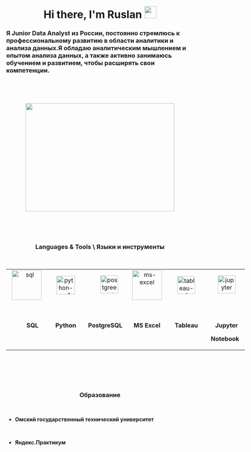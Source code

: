 <h1 style="text-align: center;" align="center">Hi there, I'm Ruslan <img src="https://github.com/blackcater/blackcater/raw/main/images/Hi.gif" alt="" height="32" /></h1>
<h3 style="text-align: left;" align="center">Я Junior Data Analyst из России, постоянно стремлюсь к профессиональному развитию в области аналитики и анализа данных.Я обладаю аналитическим мышлением и опытом анализа данных, а также активно занимаюсь обучением и развитием, чтобы расширять свои компетенции.</h3>
<p>&nbsp;</p>
<p>&nbsp;</p>
<p style="text-align: center;"><img src="https://hover.blog/wp-content/uploads/2022/03/AdobeStock_291895827-scaled.jpeg" alt="" width="400" height="291" /></p>
<p>&nbsp;</p>
<p>&nbsp;</p>
<h3 style="text-align: center;">Languages &amp; Tools \ Языки и инструменты</h3>
<div class="skills">
<div class="skill" style="text-align: center;">&nbsp;</div>
<table style="height: 272px; width: 642px; margin-left: auto; margin-right: auto;">
<tbody>
<tr>
<td style="width: 103.281px; text-align: center;"><a href="#"><img src="https://img.icons8.com/dotty/80/sql.png" alt="sql" width="80" height="80" /></a></td>
<td style="width: 97.3594px; text-align: center;"><img src="https://img.icons8.com/ios/50/python--v1.png" alt="python--v1" width="50" height="50" /></td>
<td style="width: 101.406px; text-align: center;">&nbsp; &nbsp; &nbsp;<a href="#"><img src="https://img.icons8.com/color/48/postgreesql.png" alt="postgreesql" width="48" height="48" /></a></td>
<td style="width: 102.703px; text-align: center;"><a href="#"><img src="https://img.icons8.com/dotty/80/ms-excel.png" alt="ms-excel" width="80" height="80" /></a></td>
<td style="width: 97.7656px; text-align: center;"><a href="#"><img src="https://img.icons8.com/color/48/tableau-software.png" alt="tableau-software" width="48" height="48" /></a></td>
<td style="width: 99.4844px; text-align: center;">&nbsp;&nbsp;<a href="#"><img src="https://img.icons8.com/fluency/48/jupyter.png" alt="jupyter" width="48" height="48" /></a></td>
</tr>
<tr>
<td style="width: 103.281px; text-align: center;"><strong>&nbsp; &nbsp; &nbsp; &nbsp;SQL</strong></td>
<td style="width: 97.3594px; text-align: center;"><strong>Python</strong></td>
<td style="width: 101.406px; text-align: center;"><strong>PostgreSQL</strong></td>
<td style="width: 102.703px; text-align: center;"><strong>MS Excel</strong></td>
<td style="width: 97.7656px; text-align: center;"><strong>Tableau</strong></td>
<td style="width: 99.4844px; text-align: center;">
<p>&nbsp;</p>
<p><strong>&nbsp; Jupyter</strong></p>
<p><strong> Notebook</strong></p>
</td>
</tr>
</tbody>
</table>
<p>&nbsp;</p>
<h3 style="text-align: center;">Образование</h3>
<p style="text-align: center;">&nbsp;</p>
<ul style="text-align: center;">
<li style="text-align: left;"><strong>Омский государственный технический университет</strong></li>
</ul>
<p style="text-align: left;"><strong>&nbsp;</strong></p>
<ul>
<li style="text-align: left;"><strong>Яндекс.Практикум</strong></li>
</ul>
</div>